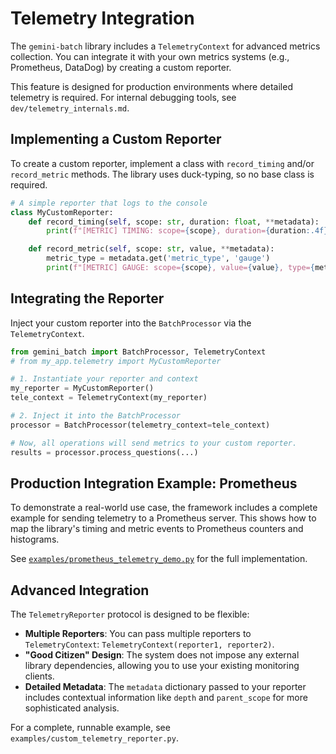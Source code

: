 # Telemetry Integration

The `gemini-batch` library includes a `TelemetryContext` for advanced metrics collection. You can integrate it with your own metrics systems (e.g., Prometheus, DataDog) by creating a custom reporter.

This feature is designed for production environments where detailed telemetry is required. For internal debugging tools, see `dev/telemetry_internals.md`.

## Implementing a Custom Reporter

To create a custom reporter, implement a class with `record_timing` and/or `record_metric` methods. The library uses duck-typing, so no base class is required.

```python
# A simple reporter that logs to the console
class MyCustomReporter:
    def record_timing(self, scope: str, duration: float, **metadata):
        print(f"[METRIC] TIMING: scope={scope}, duration={duration:.4f}s")

    def record_metric(self, scope: str, value, **metadata):
        metric_type = metadata.get('metric_type', 'gauge')
        print(f"[METRIC] GAUGE: scope={scope}, value={value}, type={metric_type}")
```

## Integrating the Reporter

Inject your custom reporter into the `BatchProcessor` via the `TelemetryContext`.

```python
from gemini_batch import BatchProcessor, TelemetryContext
# from my_app.telemetry import MyCustomReporter

# 1. Instantiate your reporter and context
my_reporter = MyCustomReporter()
tele_context = TelemetryContext(my_reporter)

# 2. Inject it into the BatchProcessor
processor = BatchProcessor(telemetry_context=tele_context)

# Now, all operations will send metrics to your custom reporter.
results = processor.process_questions(...)
```

## Production Integration Example: Prometheus

To demonstrate a real-world use case, the framework includes a complete example for sending telemetry to a Prometheus server. This shows how to map the library's timing and metric events to Prometheus counters and histograms.

See [`examples/prometheus_telemetry_demo.py`](../examples/prometheus_telemetry_demo.py) for the full implementation.

## Advanced Integration

The `TelemetryReporter` protocol is designed to be flexible:

- **Multiple Reporters**: You can pass multiple reporters to `TelemetryContext`: `TelemetryContext(reporter1, reporter2)`.
- **"Good Citizen" Design**: The system does not impose any external library dependencies, allowing you to use your existing monitoring clients.
- **Detailed Metadata**: The `metadata` dictionary passed to your reporter includes contextual information like `depth` and `parent_scope` for more sophisticated analysis.

For a complete, runnable example, see `examples/custom_telemetry_reporter.py`.
